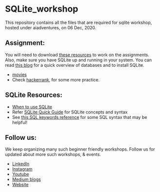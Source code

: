 # SQLite_workshop
This repository contains all the files that are required for sqlite workshop, hosted under aiadventures, on 06 Dec, 2020.

## Assignment:
You will need to download [these resources](https://drive.google.com/drive/folders/1iL7DpsceRNsHEsxSHVHGqul5Of4Bznaf?usp=sharing) to work on the assignments. Also, make sure you have SQLite up and running in your system. You can read [this blog](https://sanjaysodha2607.medium.com/databases-and-quick-overview-of-sqlite-5b7d4f8f6174) for a quick overview of databases and to install SQLite. 
  - [movies](movies.md)
  - Check [hackerrank](https://www.hackerrank.com/domains/sql), for some more practice.

## SQLite Resources:
- [When to use SQLite](https://www.sqlite.org/whentouse.html)
- Refer [SQLite Quick Guide](https://www.tutorialspoint.com/sqlite/sqlite_quick_guide.htm) for SQLite concepts and syntax
- See [this SQL keywords reference](https://www.w3schools.com/sql/sql_ref_keywords.asp) for some SQL syntax that may be helpful!

## Follow us:
We keep organizing many such beginner friendly workshops. Follow us for updated about more such workshops, & events.
- [LinkedIn](https://www.linkedin.com/company/aiadventures)
- [Instagram](https://www.instagram.com/aiadventures.pune/)
- [Youtube](https://www.youtube.com/channel/UCPZqWUIXZAs926TBRclhUGw)
- [Medium blogs](https://medium.com/aiadventures)
- [Website](https://www.aiadventures.in/)
